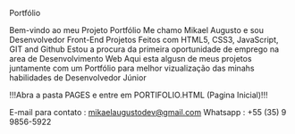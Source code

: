 Portfólio

Bem-vindo ao meu Projeto Portfólio
Me chamo Mikael Augusto e sou Desenvolvedor Front-End
Projetos Feitos com HTML5, CSS3, JavaScript, GIT and Github
Estou a procura da primeira oportunidade de emprego na area de Desenvolvimento Web
Aqui esta algusn de meus projetos juntamente com um Portfólio para melhor
vizualização das minahs habilidades de Desenvolvedor Júnior

!!!Abra a pasta PAGES e entre em PORTIFOLIO.HTML (Pagina Inicial)!!!

E-mail para contato : mikaelaugustodev@gmail.com
Whatsapp : +55 (35) 9 9856-5922
